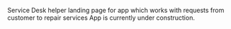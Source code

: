 Service Desk helper landing page for app which works with requests from customer to repair services App is currently under construction.